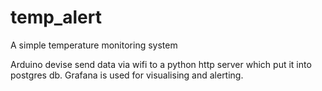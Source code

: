 # temp_alert
A simple temperature monitoring system

Arduino devise send data via wifi to a python http server which put it into postgres db. Grafana is used for visualising and alerting.
